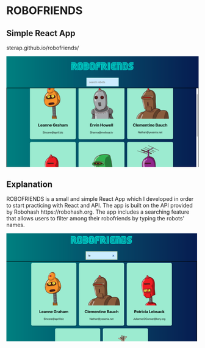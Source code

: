 <h1>ROBOFRIENDS</h1>
<h2>Simple React App</h2>
sterap.github.io/robofriends/

![alt text](src/Media/image_preview.png)

<h2>Explanation</h2>
ROBOFRIENDS is a small and simple React App which I developed in order to start practicing with React and API. The app is built on the API provided by Robohash https://robohash.org. 
The app includes a searching feature that allows users to filter among their robofriends by typing the robots' names. 

![alt text](src/Media/website_preview.png)



